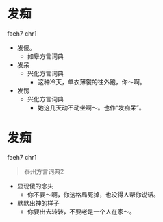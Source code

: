 # 发痴
faeh7 chr1
+ 发傻。
  * 如皋方言词典
+ 发呆
  * 兴化方言词典
    - 这种冷天，单衣薄裳的往外跑，你～啊。
+ 发愣
  * 兴化方言词典
    - 她这几天动不动坐啊～。也作“发痴呆”。

# 发痴
faeh7 chr1
> 泰州方言词典2
- 显现傻的念头
  - 你不要～啊，你这格局死掉，也没得人帮你说话。
- 默默出神的样子
  - 你要出去转转，不要老是一个人在家～。
